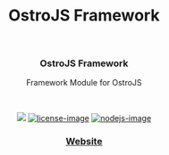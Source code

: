 <div align="center">
  <h1>OstroJS Framework</h1>
  
</div>
<br />

<div align="center">
  <h3>OstroJS Framework</h3>
  <p>Framework Module for OstroJS</p>
</div>

<br />

<div align="center">

![][javascript-image] [![license-image]][license-url] [![nodejs-image]][npm-url]

</div>

<div align="center">
  <h3>
    <a href="https://ostrojs.com">
      Website
    </a>
   
  </h3>
</div>

 
[javascript-image]: https://img.shields.io/badge/JS-javascript-green
[javascript-url]:  "javascript"

[nodejs-image]: https://img.shields.io/badge/node-%3E%3D%2012.0.0-green
[npm-url]: https://npmjs.org/package/@ostrojs/framework "npm"

[license-image]: https://img.shields.io/github/license/ostrojs/framework
[license-url]: LICENSE.md "license"